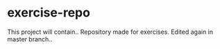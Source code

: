 # exercise-repo
This project will contain..
Repository made for exercises.
Edited again in master branch..


